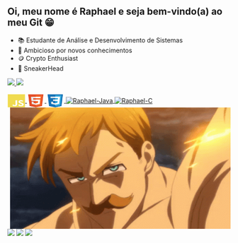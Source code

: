 ## Oi, meu nome é Raphael e seja bem-vindo(a) ao meu Git 😁

- 📚 Estudante de Análise e Desenvolvimento de Sistemas
- 🚀 Ambicioso por novos conhecimentos
- 🪙 Crypto Enthusiast
- 👟 SneakerHead

<div>
  <a href="https://github.com/raphaelucass">
  <img height="180em" src="https://github-readme-stats.vercel.app/api?username=raphaelucass&show_icons=true&theme=dark&include_all_commits=true&count_private=true"/>
  <img height="180em" src="https://github-readme-stats.vercel.app/api/top-langs/?username=raphaelucass&layout=compact&langs_count=7&theme=dark"/>
</div>
  
  <div style="display: inline_block"><br>
  <img align="center" alt="Raphael-Js" height="30" width="40" src="https://raw.githubusercontent.com/devicons/devicon/master/icons/javascript/javascript-plain.svg">
  <img align="center" alt="Raphael-HTML" height="30" width="40" src="https://raw.githubusercontent.com/devicons/devicon/master/icons/html5/html5-original.svg">
  <img align="center" alt="Raphael-CSS" height="30" width="40" src="https://raw.githubusercontent.com/devicons/devicon/master/icons/css3/css3-original.svg">
  <img align="center" alt="Raphael-Java" height="30" width="40" src="https://cdn.jsdelivr.net/gh/devicons/devicon/icons/java/java-original.svg"/>
  <img align="center" alt="Raphael-C" height="30" width="40" src="https://cdn.jsdelivr.net/gh/devicons/devicon/icons/c/c-original.svg"/>
  <img align="right" alt="Rafa-pic" src="https://github.com/raphaelucass/raphaelucass/blob/main/escanor-the-one.gif">
</div>
  
   ##
 
<div> 
  <a href="https://instagram.com/sabraphael" target="_blank"><img src="https://img.shields.io/badge/-Instagram-%23E4405F?style=for-the-badge&logo=instagram&logoColor=white" target="_blank"></a>
  <a href = "raphaelucasantos@gmail.com"><img src="https://img.shields.io/badge/-Gmail-%23333?style=for-the-badge&logo=gmail&logoColor=white" target="_blank"></a>
  <a href="https://www.linkedin.com/in/raphael-barroso-955563242/" target="_blank"><img src="https://img.shields.io/badge/-LinkedIn-%230077B5?style=for-the-badge&logo=linkedin&logoColor=white" target="_blank"></a>
